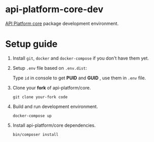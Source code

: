 # api-platform-core-dev
[API Platform core](https://github.com/api-platform/core)
package development environment.

# Setup guide

1. Install `git`, `docker` and `docker-compose` if you don't have them yet.

2. Setup `.env` file based on `.env.dist`:

    Type `id` in console to get **PUID** and **GUID** , use them in `.env` file.

3. Clone your **fork** of api-platform/core.

     ```
     git clone your-fork code
     ```
     
4. Build and run development environment.

     ```
     docker-compose up
     ```

5. Install api-platform/core dependencies.

     ```
     bin/composer install
     ```
